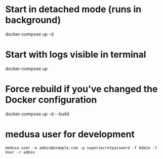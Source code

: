 # Start in detached mode (runs in background)
docker-compose up -d

# Start with logs visible in terminal
docker-compose up

# Force rebuild if you've changed the Docker configuration
docker-compose up -d --build

# medusa user for development
`medusa user -e admin@example.com -p supersecretpassword -f Admin -l User -r admin`
